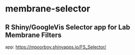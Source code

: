 membrane-selector
=================

R Shiny/GoogleVis Selector app for Lab Membrane Filters
-------------------------------------------------------
app: https://mpoorboy.shinyapps.io/FS_Selector/
